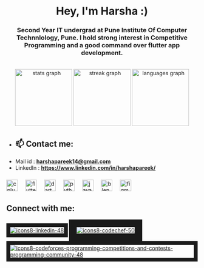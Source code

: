<h1 align="center">Hey, I'm Harsha :)</h1>
<h3 align="center">Second Year IT undergrad at Pune Institute Of Computer Technnlology, Pune. I hold strong interest in Competitive Programming and a good command over flutter app development.</h3>

<br clear="both">

<div align="center">
  <img src="https://github-readme-stats.vercel.app/api?username=hharshapareekk&hide_title=false&hide_rank=false&show_icons=true&include_all_commits=true&count_private=true&disable_animations=false&theme=dracula&locale=en&hide_border=true" height="150" alt="stats graph"  />
  <img src="https://streak-stats.demolab.com?user=hharshapareekk&locale=en&mode=daily&theme=dracula&hide_border=true&border_radius=5" height="150" alt="streak graph"  />
  <img src="https://github-readme-stats.vercel.app/api/top-langs?username=hharshapareekk&locale=en&hide_title=false&layout=compact&card_width=320&langs_count=5&theme=dracula&hide_border=true" height="150" alt="languages graph"  />
</div>

- <h2 align="left">📫 Contact me:</h2>
-  Mail id : **harshapareek14@gmail.com**
-  LinkedIn : **https://www.linkedin.com/in/harshapareek/**

###

<div align="left">
  <img src="https://cdn.jsdelivr.net/gh/devicons/devicon/icons/cplusplus/cplusplus-original.svg" height="30" alt="cplusplus logo"  />
  <img width="12" />
  <img src="https://cdn.jsdelivr.net/gh/devicons/devicon/icons/flutter/flutter-original.svg" height="30" alt="flutter logo"  />
  <img width="12" />
  <img src="https://cdn.jsdelivr.net/gh/devicons/devicon/icons/dart/dart-original.svg" height="30" alt="dart logo"  />
  <img width="12" />
  <img src="https://cdn.jsdelivr.net/gh/devicons/devicon/icons/python/python-original.svg" height="30" alt="python logo"  />
  <img width="12" />
  <img src="https://cdn.jsdelivr.net/gh/devicons/devicon/icons/java/java-original.svg" height="30" alt="java logo"  />
  <img width="12" />
  <img src="https://cdn.jsdelivr.net/gh/devicons/devicon/icons/blender/blender-original.svg" height="30" alt="blender logo"  />
  <img width="12" />
  <img src="https://cdn.jsdelivr.net/gh/devicons/devicon/icons/figma/figma-original.svg" height="30" alt="figma logo"  />
</div>


<h2 align="left">Connect with me:</h2>
<p align="left">
<a href="https://www.linkedin.com/in/harshapareek/"><img src="https://i.ibb.co/8KmxB7C/icons8-linkedin-48.png" alt="icons8-linkedin-48" border="10"></a>
<a href="https://www.codechef.com/users/procomder_101"><img src="https://i.ibb.co/gzVHSQT/icons8-codechef-50.png" alt="icons8-codechef-50" border="20"></a>
<a href="https://codeforces.com/profile/procoder_hp14"><img src="https://i.ibb.co/Q93cqfw/icons8-codeforces-programming-competitions-and-contests-programming-community-48.png" alt="icons8-codeforces-programming-competitions-and-contests-programming-community-48" border="10"></a>
